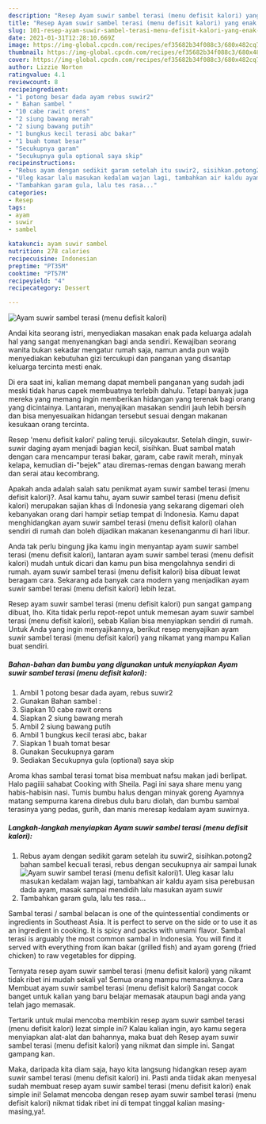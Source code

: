 ```yaml
---
description: "Resep Ayam suwir sambel terasi (menu defisit kalori) yang enak Untuk Jualan"
title: "Resep Ayam suwir sambel terasi (menu defisit kalori) yang enak Untuk Jualan"
slug: 101-resep-ayam-suwir-sambel-terasi-menu-defisit-kalori-yang-enak-untuk-jualan
date: 2021-01-31T12:28:10.669Z
image: https://img-global.cpcdn.com/recipes/ef35682b34f088c3/680x482cq70/ayam-suwir-sambel-terasi-menu-defisit-kalori-foto-resep-utama.jpg
thumbnail: https://img-global.cpcdn.com/recipes/ef35682b34f088c3/680x482cq70/ayam-suwir-sambel-terasi-menu-defisit-kalori-foto-resep-utama.jpg
cover: https://img-global.cpcdn.com/recipes/ef35682b34f088c3/680x482cq70/ayam-suwir-sambel-terasi-menu-defisit-kalori-foto-resep-utama.jpg
author: Lizzie Norton
ratingvalue: 4.1
reviewcount: 8
recipeingredient:
- "1 potong besar dada ayam rebus suwir2"
- " Bahan sambel "
- "10 cabe rawit orens"
- "2 siung bawang merah"
- "2 siung bawang putih"
- "1 bungkus kecil terasi abc bakar"
- "1 buah tomat besar"
- "Secukupnya garam"
- "Secukupnya gula optional saya skip"
recipeinstructions:
- "Rebus ayam dengan sedikit garam setelah itu suwir2, sisihkan.potong2 bahan sambel kecuali terasi, rebus dengan secukupnya air sampai lunak"
- "Uleg kasar lalu masukan kedalam wajan lagi, tambahkan air kaldu ayam sisa perebusan dada ayam, masak sampai mendidih lalu masukan ayam suwir"
- "Tambahkan garam gula, lalu tes rasa..."
categories:
- Resep
tags:
- ayam
- suwir
- sambel

katakunci: ayam suwir sambel 
nutrition: 278 calories
recipecuisine: Indonesian
preptime: "PT35M"
cooktime: "PT57M"
recipeyield: "4"
recipecategory: Dessert

---
```



![Ayam suwir sambel terasi (menu defisit kalori)](https://img-global.cpcdn.com/recipes/ef35682b34f088c3/680x482cq70/ayam-suwir-sambel-terasi-menu-defisit-kalori-foto-resep-utama.jpg)

Andai kita seorang istri, menyediakan masakan enak pada keluarga adalah hal yang sangat menyenangkan bagi anda sendiri. Kewajiban seorang  wanita bukan sekadar mengatur rumah saja, namun anda pun wajib menyediakan kebutuhan gizi tercukupi dan panganan yang disantap keluarga tercinta mesti enak.

Di era  saat ini, kalian memang dapat membeli panganan yang sudah jadi meski tidak harus capek membuatnya terlebih dahulu. Tetapi banyak juga mereka yang memang ingin memberikan hidangan yang terenak bagi orang yang dicintainya. Lantaran, menyajikan masakan sendiri jauh lebih bersih dan bisa menyesuaikan hidangan tersebut sesuai dengan makanan kesukaan orang tercinta. 

Resep &#39;menu defisit kalori&#39; paling teruji. silcyakautsr. Setelah dingin, suwir-suwir daging ayam menjadi bagian kecil, sisihkan. Buat sambal matah dengan cara mencampur terasi bakar, garam, cabe rawit merah, minyak kelapa, kemudian di-&#34;bejek&#34; atau diremas-remas dengan bawang merah dan serai atau kecombrang.

Apakah anda adalah salah satu penikmat ayam suwir sambel terasi (menu defisit kalori)?. Asal kamu tahu, ayam suwir sambel terasi (menu defisit kalori) merupakan sajian khas di Indonesia yang sekarang digemari oleh kebanyakan orang dari hampir setiap tempat di Indonesia. Kamu dapat menghidangkan ayam suwir sambel terasi (menu defisit kalori) olahan sendiri di rumah dan boleh dijadikan makanan kesenanganmu di hari libur.

Anda tak perlu bingung jika kamu ingin menyantap ayam suwir sambel terasi (menu defisit kalori), lantaran ayam suwir sambel terasi (menu defisit kalori) mudah untuk dicari dan kamu pun bisa mengolahnya sendiri di rumah. ayam suwir sambel terasi (menu defisit kalori) bisa dibuat lewat beragam cara. Sekarang ada banyak cara modern yang menjadikan ayam suwir sambel terasi (menu defisit kalori) lebih lezat.

Resep ayam suwir sambel terasi (menu defisit kalori) pun sangat gampang dibuat, lho. Kita tidak perlu repot-repot untuk memesan ayam suwir sambel terasi (menu defisit kalori), sebab Kalian bisa menyiapkan sendiri di rumah. Untuk Anda yang ingin menyajikannya, berikut resep menyajikan ayam suwir sambel terasi (menu defisit kalori) yang nikamat yang mampu Kalian buat sendiri.

<!--inarticleads1-->

##### Bahan-bahan dan bumbu yang digunakan untuk menyiapkan Ayam suwir sambel terasi (menu defisit kalori):

1. Ambil 1 potong besar dada ayam, rebus suwir2
1. Gunakan  Bahan sambel :
1. Siapkan 10 cabe rawit orens
1. Siapkan 2 siung bawang merah
1. Ambil 2 siung bawang putih
1. Ambil 1 bungkus kecil terasi abc, bakar
1. Siapkan 1 buah tomat besar
1. Gunakan Secukupnya garam
1. Sediakan Secukupnya gula (optional) saya skip


Aroma khas sambal terasi tomat bisa membuat nafsu makan jadi berlipat. Halo pagiiii sahabat Cooking with Sheila. Pagi ini saya share menu yang habis-habisin nasi. Tumis bumbu halus dengan minyak goreng Ayamnya matang sempurna karena direbus dulu baru diolah, dan bumbu sambal terasinya yang pedas, gurih, dan manis meresap kedalam ayam suwirnya. 

<!--inarticleads2-->

##### Langkah-langkah menyiapkan Ayam suwir sambel terasi (menu defisit kalori):

1. Rebus ayam dengan sedikit garam setelah itu suwir2, sisihkan.potong2 bahan sambel kecuali terasi, rebus dengan secukupnya air sampai lunak
<img src="https://img-global.cpcdn.com/steps/efc28d1f3e21cce9/160x128cq70/ayam-suwir-sambel-terasi-menu-defisit-kalori-langkah-memasak-1-foto.jpg" alt="Ayam suwir sambel terasi (menu defisit kalori)">1. Uleg kasar lalu masukan kedalam wajan lagi, tambahkan air kaldu ayam sisa perebusan dada ayam, masak sampai mendidih lalu masukan ayam suwir
1. Tambahkan garam gula, lalu tes rasa...


Sambal terasi / sambal belacan is one of the quintessential condiments or ingredients in Southeast Asia. It is perfect to serve on the side or to use it as an ingredient in cooking. It is spicy and packs with umami flavor. Sambal terasi is arguably the most common sambal in Indonesia. You will find it served with everything from ikan bakar (grilled fish) and ayam goreng (fried chicken) to raw vegetables for dipping. 

Ternyata resep ayam suwir sambel terasi (menu defisit kalori) yang nikamt tidak ribet ini mudah sekali ya! Semua orang mampu memasaknya. Cara Membuat ayam suwir sambel terasi (menu defisit kalori) Sangat cocok banget untuk kalian yang baru belajar memasak ataupun bagi anda yang telah jago memasak.

Tertarik untuk mulai mencoba membikin resep ayam suwir sambel terasi (menu defisit kalori) lezat simple ini? Kalau kalian ingin, ayo kamu segera menyiapkan alat-alat dan bahannya, maka buat deh Resep ayam suwir sambel terasi (menu defisit kalori) yang nikmat dan simple ini. Sangat gampang kan. 

Maka, daripada kita diam saja, hayo kita langsung hidangkan resep ayam suwir sambel terasi (menu defisit kalori) ini. Pasti anda tiidak akan menyesal sudah membuat resep ayam suwir sambel terasi (menu defisit kalori) enak simple ini! Selamat mencoba dengan resep ayam suwir sambel terasi (menu defisit kalori) nikmat tidak ribet ini di tempat tinggal kalian masing-masing,ya!.

